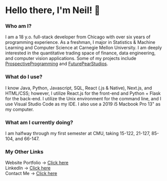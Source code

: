 # Hello there, I'm Neil! 👋 

### Who am I? 
I am a 18 y.o. full-stack developer from Chicago with over six years of programming experience. As a freshman, I major in Statistics & Machine Learning and Computer Science at Carnegie Mellon University. I am deeply interested in the quantitative trading space of finance, data engineering, and computer vision applications. Some of my projects include [ProspectiveProgramming](https://prospectiveprogramming.org/) and [FuturePearStudios](https://realmz.io/). 

### What do I use?
I know Java, Python, Javascript, SQL, React (.js & Native), Next.js, and HTML/CSS; however, I utilize React.js for the front-end and Python + Flask for the back-end. I utilize the Unix environment for the command line, and I use Visual Studio Code as my IDE. I also use a 2019 i5 Macbook Pro 13" as my computer.

### What am I currently doing?
I am halfway through my first semester at CMU, taking 15-122, 21-127, 85-104, and 66-147.

### My Other Links
Website Portfolio → [Click here](https://neilpuroh.it/) <br>
LinkedIn → [Click here](https://linkedin.com/in/neilpurohit06) <br>
Contact Me → [Click here](mailto:me@neilpuroh.it) <br>
